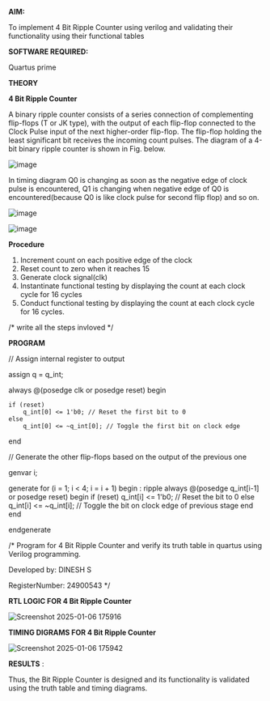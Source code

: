 **AIM:**

To implement  4 Bit Ripple Counter using verilog and validating their functionality using their functional tables

**SOFTWARE REQUIRED:**

Quartus prime

**THEORY**

**4 Bit Ripple Counter**

A binary ripple counter consists of a series connection of complementing flip-flops (T or JK type), with the output of each flip-flop connected to the Clock Pulse input of the next higher-order flip-flop. The flip-flop holding the least significant bit receives the incoming count pulses. The diagram of a 4-bit binary ripple counter is shown in Fig. below.

![image](https://github.com/naavaneetha/4-BIT-RIPPLE-COUNTER/assets/154305477/cb4b74d4-31ab-4359-95d0-d22e67daba13)

In timing diagram Q0 is changing as soon as the negative edge of clock pulse is encountered, Q1 is changing when negative edge of Q0 is encountered(because Q0 is like clock pulse for second flip flop) and so on.

![image](https://github.com/naavaneetha/4-BIT-RIPPLE-COUNTER/assets/154305477/a573a7d6-014e-4e54-93e6-e2ac9530960b)

![image](https://github.com/naavaneetha/4-BIT-RIPPLE-COUNTER/assets/154305477/85e1958a-2fc1-49bb-9a9f-d58ccbf3663c)

**Procedure**

1. Increment count on each positive edge of the clock
2. Reset count to zero when it reaches 15
3. Generate clock signal(clk)
4. Instantinate functional testing by displaying the count at each clock cycle for 16 cycles
5. Conduct functional testing by displaying the count at each clock cycle for 16 cycles.

/* write all the steps invloved */

**PROGRAM**

// Assign internal register to output

assign q = q_int;


always @(posedge clk or posedge reset) begin

    if (reset) 
        q_int[0] <= 1'b0; // Reset the first bit to 0
    else 
        q_int[0] <= ~q_int[0]; // Toggle the first bit on clock edge
end

// Generate the other flip-flops based on the output of the previous one

genvar i;


generate
   for (i = 1; i < 4; i = i + 1) begin : ripple
        always @(posedge q_int[i-1] or posedge reset) begin
            if (reset) 
                q_int[i] <= 1'b0; // Reset the bit to 0
            else 
                q_int[i] <= ~q_int[i]; // Toggle the bit on clock edge of previous stage
        end
    end
    
endgenerate


/* Program for 4 Bit Ripple Counter and verify its truth table in quartus using Verilog programming.

 Developed by: DINESH S
 
 RegisterNumber:  24900543
*/

**RTL LOGIC FOR 4 Bit Ripple Counter**

![Screenshot 2025-01-06 175916](https://github.com/user-attachments/assets/e15464d9-1ead-4531-ab84-c3baf3cc87c1)



**TIMING DIGRAMS FOR 4 Bit Ripple Counter**

![Screenshot 2025-01-06 175942](https://github.com/user-attachments/assets/f130b5ca-c348-4d05-a384-7f6d653fdc9e)


**RESULTS** : 

Thus, the Bit Ripple Counter is designed and its functionality is validated using the truth table and timing diagrams.
